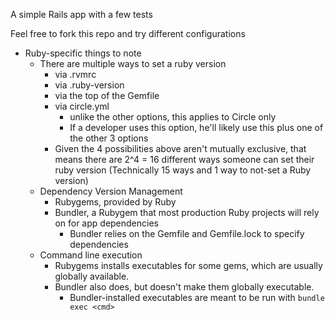A simple Rails app with a few tests

Feel free to fork this repo and try different configurations

* Ruby-specific things to note
  * There are multiple ways to set a ruby version
    * via .rvmrc
    * via .ruby-version
    * via the top of the Gemfile
    * via circle.yml
      * unlike the other options, this applies to Circle only
      * If a developer uses this option, he'll likely use this plus one of the
        other 3 options
    * Given the 4 possibilities above aren't mutually exclusive, that means
      there are 2^4 = 16 different ways someone can set their ruby version
      (Technically 15 ways and 1 way to not-set a Ruby version)
  * Dependency Version Management
    * Rubygems, provided by Ruby
    * Bundler, a Rubygem that most production Ruby projects will rely on for
      app dependencies
      * Bundler relies on the Gemfile and Gemfile.lock to specify dependencies
  * Command line execution
    * Rubygems installs executables for some gems, which are usually globally
      available.
    * Bundler also does, but doesn't make them globally executable.
      * Bundler-installed executables are meant to be run with `bundle exec
       <cmd>`
